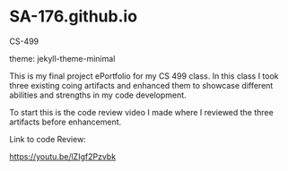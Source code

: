 # SA-176.github.io
CS-499

theme: jekyll-theme-minimal

This is my final project ePortfolio for my CS 499 class. In this class I took three existing coing artifacts and enhanced them to showcase different abilities and strengths in my code development. 

To start this is the code review video I made where I reviewed the three artifacts before enhancement. 

Link to code Review:

https://youtu.be/lZIgf2Pzvbk

